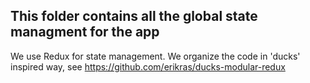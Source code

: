 ## This folder contains all the global state managment for the app

We use Redux for state management. We organize the code in 'ducks' inspired way, see
https://github.com/erikras/ducks-modular-redux
